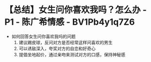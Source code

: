 # 【总结】女生问你喜欢我吗？怎么办 - P1 - 陈广希情感 - BV1Pb4y1q7Z6

-   如何回答女生问你喜欢我吗的问题
    1.  建议踢皮球，反问对方是否经常这样问喜欢的男生
    2.  可以诱敌深入，夸奖对方的自恋和好奇心
    3.  提倡坐地起价，通过亲吻来测试对方的口感，保持神秘感